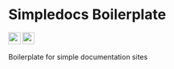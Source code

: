 # Simpledocs Boilerplate
<a href="#"><img src="https://img.shields.io/badge/Documents-red?style=flat-square" height="24" /></a>
<a href="https://opensource.org/license/mit"><img src="https://img.shields.io/badge/License-MIT-green?style=flat-square" height="24" /></a>

Boilerplate for simple documentation sites
